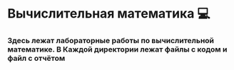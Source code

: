 # Вычислительная математика :computer:
### Здесь лежат лабораторные работы по вычислительной математике. В Каждой директории лежат файлы с кодом и файл с отчётом



